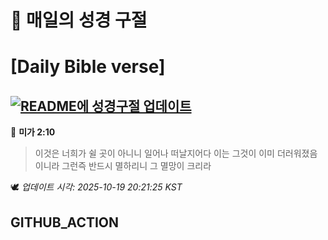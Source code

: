 # 🙏 매일의 성경 구절
# [Daily Bible verse]
## [![README에 성경구절 업데이트](https://github.com/DONGSUKA/first_test/actions/workflows/update-readme-bible.yml/badge.svg)](https://github.com/DONGSUKA/first_test/actions/workflows/update-readme-bible.yml)
<!-- START_BIBLE_VERSE -->
📖 **미가 2:10**
> 이것은 너희가 쉴 곳이 아니니 일어나 떠날지어다 이는 그것이 이미 더러워졌음이니라 그런즉 반드시 멸하리니 그 멸망이 크리라

🕊️ _업데이트 시각: 2025-10-19 20:21:25 KST_
  <!-- END_BIBLE_VERSE -->
## GITHUB_ACTION
